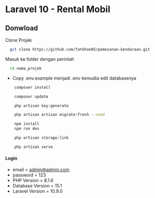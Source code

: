 # Laravel 10 - Rental Mobil


## Donwload

Clone Projek

```bash
  git clone https://github.com/fatkhan05/pemesanan-kendaraan.git
```

Masuk ke folder dengan perintah

```bash
  cd nama_projek
```

-   Copy .env.example menjadi .env kemudia edit databasenya

```bash
    composer install
```

```bash
    composer update
```

```bash
    php artisan key:generate
```

```bash
    php artisan artisan migrate:fresh --seed
```

```bash
    npm install
    npm run dev
```

```bash
    php artisan storage:link
```

```bash
    php artisan serve
```



#### Login

-   email = admin@admin.com
-   password = 123
-   PHP Version = 8.1.6
-   Database Version = 15.1
-   Laravel Version = 10.9.0
